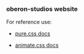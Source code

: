 ### oberon-studios website

For reference use:

- [pure.css docs](https://purecss.io/)

- [animate.css docs](https://daneden.github.io/animate.css/)